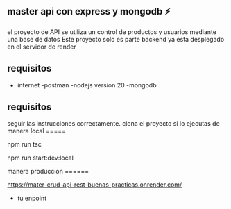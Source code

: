 
## master api con express y mongodb ⚡️

el proyecto de API se utiliza un control de productos y usuarios mediante una base de datos
Este proyecto solo es parte backend ya esta desplegado en el servidor de render


## requisitos 

- internet
-postman
-nodejs version 20
-mongodb 


## requisitos 

seguir las instrucciones correctamente.
clona el proyecto
si lo ejecutas de manera local =====

  npm run tsc

  npm run start:dev:local

manera produccion ======

https://mater-crud-api-rest-buenas-practicas.onrender.com/
 
 + tu enpoint
